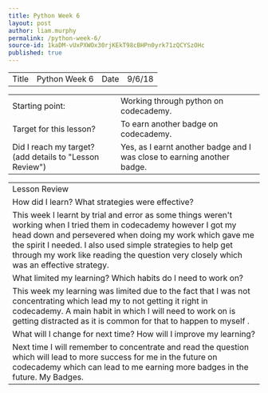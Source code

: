 ```yaml
---
title: Python Week 6
layout: post
author: liam.murphy
permalink: /python-week-6/
source-id: 1kaDM-vUxPXWOx30rjKEkT98cBHPn0yrk71zQCYSzOHc
published: true
---
```

<table>
  <tr>
    <td>Title</td>
    <td>Python Week 6</td>
    <td>Date</td>
    <td>9/6/18</td>
  </tr>
</table>


<table>
  <tr>
    <td>Starting point:</td>
    <td>Working through python on codecademy.</td>
  </tr>
  <tr>
    <td>Target for this lesson?</td>
    <td>To earn another badge on codecademy.</td>
  </tr>
  <tr>
    <td>Did I reach my target? 
(add details to "Lesson Review")</td>
    <td>Yes, as I earnt another badge and I was close to earning another badge.</td>
  </tr>
</table>


<table>
  <tr>
    <td>Lesson Review</td>
  </tr>
  <tr>
    <td>How did I learn? What strategies were effective? </td>
  </tr>
  <tr>
    <td>This week I learnt by trial and error as some things weren't working when I tried them in codecademy however I got my head down and persevered when doing my work which gave me the spirit I needed. I also used simple strategies to help get through my work like reading the question very closely which was an effective strategy.</td>
  </tr>
  <tr>
    <td>What limited my learning? Which habits do I need to work on? </td>
  </tr>
  <tr>
    <td>This week my learning was limited due to the fact that I was not concentrating which lead my to not getting it right in codecademy. A main habit in which I will need to work on is getting distracted as it is common for that to happen to myself .</td>
  </tr>
  <tr>
    <td>What will I change for next time? How will I improve my learning?</td>
  </tr>
  <tr>
    <td>Next time I will remember to concentrate and read the question which will lead to more success for me in the future on codecademy which can lead to me earning more badges in the future.
My Badges.</td>
  </tr>
</table>


